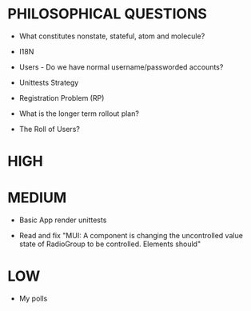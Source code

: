 # PHILOSOPHICAL QUESTIONS

* What constitutes nonstate, stateful, atom and molecule?
* I18N
* Users - Do we have normal username/passworded accounts?
* Unittests Strategy

* Registration Problem (RP)
* What is the longer term rollout plan?
* The Roll of Users?

# HIGH


# MEDIUM

* Basic App render unittests

* Read and fix "MUI: A component is changing the uncontrolled value state of RadioGroup to be controlled.
Elements should"


# LOW

* My polls
